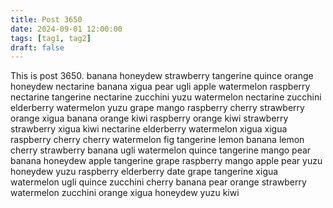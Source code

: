 ```yaml
---
title: Post 3650
date: 2024-09-01 12:00:00
tags: [tag1, tag2]
draft: false
---
```

This is post 3650.
banana
honeydew
strawberry
tangerine
quince
orange
honeydew
nectarine
banana
xigua
pear
ugli
apple
watermelon
raspberry
nectarine
tangerine
nectarine
zucchini
yuzu
watermelon
nectarine
zucchini
elderberry
watermelon
yuzu
grape
mango
raspberry
cherry
strawberry
orange
xigua
banana
orange
kiwi
raspberry
orange
kiwi
strawberry
strawberry
xigua
kiwi
nectarine
elderberry
watermelon
xigua
xigua
raspberry
cherry
cherry
watermelon
fig
tangerine
lemon
banana
lemon
cherry
strawberry
banana
ugli
watermelon
quince
tangerine
mango
pear
banana
honeydew
apple
tangerine
grape
raspberry
mango
apple
pear
yuzu
honeydew
yuzu
raspberry
elderberry
date
grape
tangerine
xigua
watermelon
ugli
quince
zucchini
cherry
banana
pear
orange
strawberry
watermelon
zucchini
orange
xigua
honeydew
yuzu
kiwi
